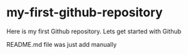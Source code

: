 # my-first-github-repository
Here is my first Github repository. Lets get started with Github

README.md file was just add manually
